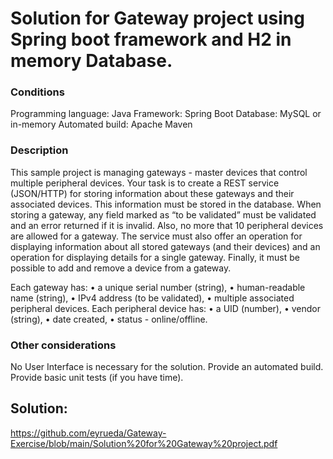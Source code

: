 # Solution for Gateway project using Spring boot framework and H2 in memory Database.

### Conditions
Programming language: Java
Framework: Spring Boot
Database: MySQL or in-memory
Automated build: Apache Maven

### Description
This sample project is managing gateways - master devices that control multiple peripheral devices.
Your task is to create a REST service (JSON/HTTP) for storing information about these gateways and their associated devices. This information must be stored in the database.
When storing a gateway, any field marked as “to be validated” must be validated and an error returned if it is invalid. Also, no more that 10 peripheral devices are allowed for a gateway.
The service must also offer an operation for displaying information about all stored gateways (and their devices) and an operation for displaying details for a single gateway. Finally, it must be possible to add and remove a device from a gateway.

Each gateway has:
• a unique serial number (string),
• human-readable name (string),
• IPv4 address (to be validated),
• multiple associated peripheral devices.
Each peripheral device has:
• a UID (number),
• vendor (string),
• date created,
• status - online/offline.

### Other considerations

No User Interface is necessary for the solution.
Provide an automated build.
Provide basic unit tests (if you have time).

## Solution:
https://github.com/eyrueda/Gateway-Exercise/blob/main/Solution%20for%20Gateway%20project.pdf

